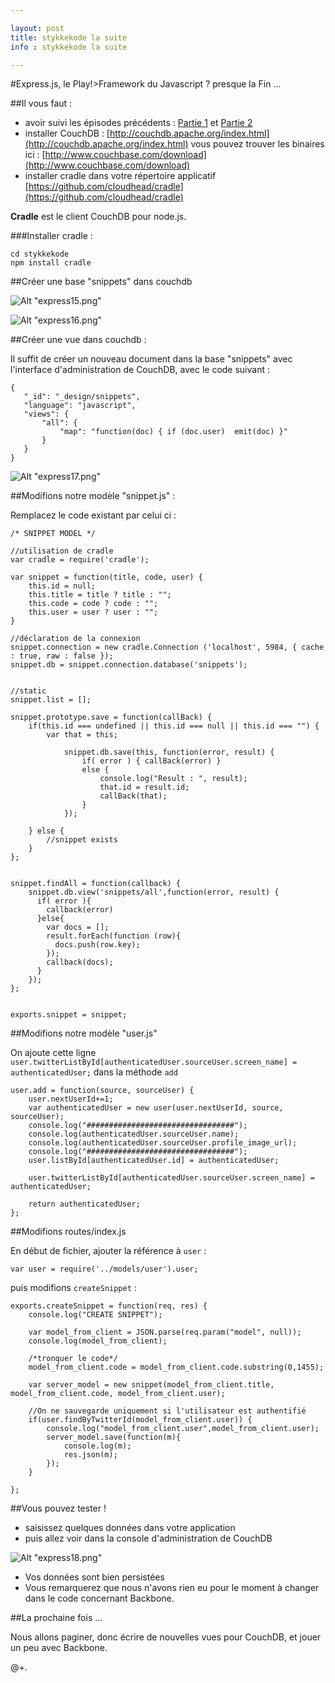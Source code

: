 ```yaml
---

layout: post
title: stykkekode la suite
info : stykkekode la suite

---
```


#Express.js, le Play!>Framework du Javascript ? presque la Fin ...

##Il vous faut :

- avoir suivi les épisodes précédents : [Partie 1](http://k33g.github.com/2012/02/19/EXPRESSJS_IS_PLAY.html) et [Partie 2](http://k33g.github.com/2012/02/26/EXPRESSJS-RETURN.html)
- installer CouchDB : [http://couchdb.apache.org/index.html](http://couchdb.apache.org/index.html) vous pouvez trouver les binaires ici : [http://www.couchbase.com/download](http://www.couchbase.com/download)
- installer cradle dans votre répertoire applicatif [https://github.com/cloudhead/cradle](https://github.com/cloudhead/cradle)

**Cradle** est le client CouchDB pour node.js.

###Installer cradle :

    cd stykkekode
    npm install cradle

##Créer une base "snippets" dans couchdb

![Alt "express15.png"](https://github.com/k33g/k33g.github.com/raw/master/images/express15.png)

![Alt "express16.png"](https://github.com/k33g/k33g.github.com/raw/master/images/express16.png)

##Créer une vue dans couchdb :

Il suffit de créer un nouveau document dans la base "snippets" avec l'interface d'administration de CouchDB, avec le code suivant :

    {
       "_id": "_design/snippets",
       "language": "javascript",
       "views": {
           "all": {
               "map": "function(doc) { if (doc.user)  emit(doc) }"
           }
       }
    }

![Alt "express17.png"](https://github.com/k33g/k33g.github.com/raw/master/images/express17.png)

##Modifions notre modèle "snippet.js" :

Remplacez le code existant par celui ci :

    /* SNIPPET MODEL */

    //utilisation de cradle
    var cradle = require('cradle');

    var snippet = function(title, code, user) {
        this.id = null;
        this.title = title ? title : "";
        this.code = code ? code : "";
        this.user = user ? user : "";
    }

    //déclaration de la connexion
    snippet.connection = new cradle.Connection ('localhost', 5984, { cache : true, raw : false });
    snippet.db = snippet.connection.database('snippets');


    //static
    snippet.list = [];

    snippet.prototype.save = function(callBack) {
        if(this.id === undefined || this.id === null || this.id === "") {
            var that = this;

                snippet.db.save(this, function(error, result) {
                    if( error ) { callBack(error) }
                    else {
                        console.log("Result : ", result);
                        that.id = result.id;
                        callBack(that);
                    }
                });

        } else {
            //snippet exists
        }
    };


    snippet.findAll = function(callback) {
        snippet.db.view('snippets/all',function(error, result) {
          if( error ){
            callback(error)
          }else{
            var docs = [];
            result.forEach(function (row){
              docs.push(row.key);
            });
            callback(docs);
          }
        });
    };


    exports.snippet = snippet;

##Modifions notre modèle "user.js"

On ajoute cette ligne `user.twitterListById[authenticatedUser.sourceUser.screen_name] = authenticatedUser;` dans la méthode `add`

    user.add = function(source, sourceUser) {
        user.nextUserId+=1;
        var authenticatedUser = new user(user.nextUserId, source, sourceUser);
        console.log("#################################");
        console.log(authenticatedUser.sourceUser.name);
        console.log(authenticatedUser.sourceUser.profile_image_url);
        console.log("#################################");
        user.listById[authenticatedUser.id] = authenticatedUser;

        user.twitterListById[authenticatedUser.sourceUser.screen_name] = authenticatedUser;

        return authenticatedUser;
    };

##Modifions routes/index.js

En début de fichier, ajouter la référence à `user` :

    var user = require('../models/user').user;

puis modifions `createSnippet` :

    exports.createSnippet = function(req, res) {
    	console.log("CREATE SNIPPET");

    	var model_from_client = JSON.parse(req.param("model", null));
    	console.log(model_from_client);

    	/*tronquer le code*/
    	model_from_client.code = model_from_client.code.substring(0,1455);

    	var server_model = new snippet(model_from_client.title, model_from_client.code, model_from_client.user);

    	//On ne sauvegarde uniquement si l'utilisateur est authentifié
    	if(user.findByTwitterId(model_from_client.user)) {
    		console.log("model_from_client.user",model_from_client.user);
    		server_model.save(function(m){
    			console.log(m);
    			res.json(m);
    		});
    	}

    };

##Vous pouvez tester !

- saisissez quelques données dans votre application
- puis allez voir dans la console d'administration de CouchDB

![Alt "express18.png"](https://github.com/k33g/k33g.github.com/raw/master/images/express18.png)

- Vos données sont bien persistées
- Vous remarquerez que nous n'avons rien eu pour le moment à changer dans le code concernant Backbone.

##La prochaine fois ...

Nous allons paginer, donc écrire de nouvelles vues pour CouchDB, et jouer un peu avec Backbone.

@+.

